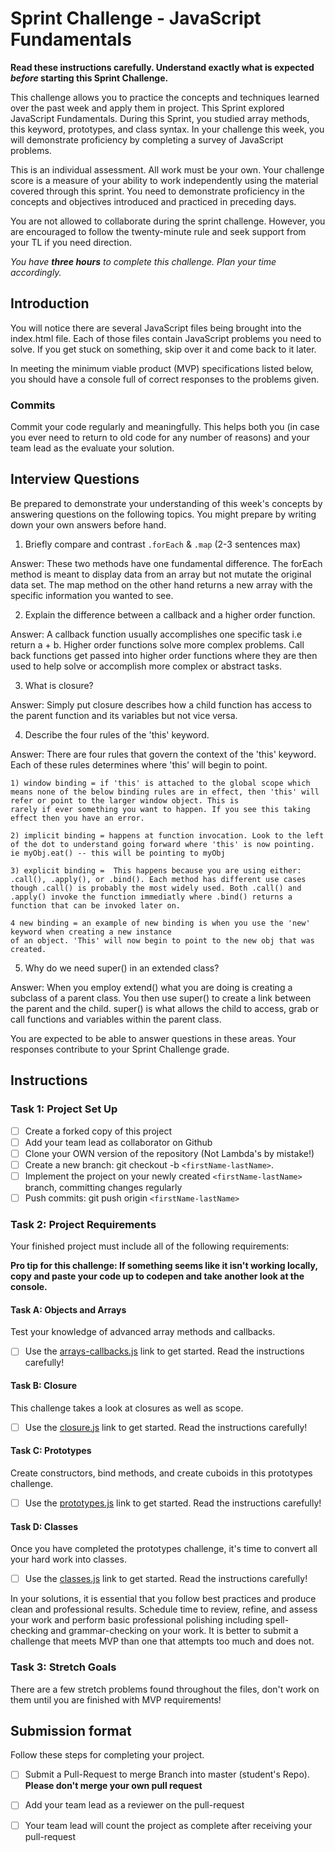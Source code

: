# Sprint Challenge - JavaScript Fundamentals

**Read these instructions carefully. Understand exactly what is expected _before_ starting this Sprint Challenge.**

This challenge allows you to practice the concepts and techniques learned over the past week and apply them in project. This Sprint explored JavaScript Fundamentals. During this Sprint, you studied array methods, this keyword, prototypes, and class syntax. In your challenge this week, you will demonstrate proficiency by completing a survey of JavaScript problems.

This is an individual assessment. All work must be your own. Your challenge score is a measure of your ability to work independently using the material covered through this sprint. You need to demonstrate proficiency in the concepts and objectives introduced and practiced in preceding days.

You are not allowed to collaborate during the sprint challenge. However, you are encouraged to follow the twenty-minute rule and seek support from your TL if you need direction. 

_You have **three hours** to complete this challenge. Plan your time accordingly._


## Introduction

You will notice there are several JavaScript files being brought into the index.html file.  Each of those files contain JavaScript problems you need to solve.  If you get stuck on something, skip over it and come back to it later.

In meeting the minimum viable product (MVP) specifications listed below, you should have a console full of correct responses to the problems given.

### Commits

Commit your code regularly and meaningfully. This helps both you (in case you ever need to return to old code for any number of reasons) and your team lead as the evaluate your solution.

## Interview Questions

Be prepared to demonstrate your understanding of this week's concepts by answering questions on the following topics. You might prepare by writing down your own answers before hand.

1. Briefly compare and contrast `.forEach` & `.map` (2-3 sentences max)

Answer: These two methods have one fundamental difference. The forEach method is meant to display data from an array but not
mutate the original data set. The map method on the other hand returns a new array with the specific information you wanted to see. 

2. Explain the difference between a callback and a higher order function.

Answer: A callback function usually accomplishes one specific task i.e return a + b. Higher order functions solve more complex problems. 
Call back functions get passed into higher order functions where they are then used to help solve or accomplish more complex or abstract 
tasks. 

3. What is closure? 

Answer: Simply put closure describes how a child function has access to the parent function and its variables but not vice versa.


4. Describe the four rules of the 'this' keyword.

Answer: There are four rules that govern the context of the 'this' keyword. Each of these rules determines
where 'this' will begin to point. 

    1) window binding = if 'this' is attached to the global scope which means none of the below binding rules are in effect, then 'this' will refer or point to the larger window object. This is
    rarely if ever something you want to happen. If you see this taking effect then you have an error. 

    2) implicit binding = happens at function invocation. Look to the left of the dot to understand going forward where 'this' is now pointing. ie myObj.eat() -- this will be pointing to myObj

    3) explicit binding =  This happens because you are using either: .call(), .apply(), or .bind(). Each method has different use cases though .call() is probably the most widely used. Both .call() and .apply() invoke the function immediatly where .bind() returns a function that can be invoked later on. 

    4 new binding = an example of new binding is when you use the 'new' keyword when creating a new instance
    of an object. 'This' will now begin to point to the new obj that was created. 

5. Why do we need super() in an extended class?

Answer: When you employ extend() what you are doing is creating a subclass of a parent class. 
You then use super() to create a link between the parent and the child. super() is what allows the child to access, grab or call functions and variables within the parent class. 

You are expected to be able to answer questions in these areas. Your responses contribute to your Sprint Challenge grade. 

## Instructions

### Task 1: Project Set Up

- [ ] Create a forked copy of this project
- [ ] Add your team lead as collaborator on Github
- [ ] Clone your OWN version of the repository (Not Lambda's by mistake!)
- [ ] Create a new branch: git checkout -b `<firstName-lastName>`.
- [ ] Implement the project on your newly created `<firstName-lastName>` branch, committing changes regularly
- [ ] Push commits: git push origin `<firstName-lastName>`

### Task 2: Project Requirements

Your finished project must include all of the following requirements:

**Pro tip for this challenge: If something seems like it isn't working locally, copy and paste your code up to codepen and take another look at the console.**

#### Task A: Objects and Arrays

Test your knowledge of advanced array methods and callbacks.
* [ ] Use the [arrays-callbacks.js](challenges/arrays-callbacks.js) link to get started.  Read the instructions carefully!

#### Task B: Closure

This challenge takes a look at closures as well as scope. 
* [ ] Use the [closure.js](challenges/closure.js) link to get started. Read the instructions carefully!

#### Task C: Prototypes

Create constructors, bind methods, and create cuboids in this prototypes challenge.
* [ ] Use the [prototypes.js](challenges/prototypes.js) link to get started. Read the instructions carefully!

#### Task D: Classes

Once you have completed the prototypes challenge, it's time to convert all your hard work into classes.
* [ ] Use the [classes.js](challenges/classes.js) link to get started. Read the instructions carefully!

In your solutions, it is essential that you follow best practices and produce clean and professional results. Schedule time to review, refine, and assess your work and perform basic professional polishing including spell-checking and grammar-checking on your work. It is better to submit a challenge that meets MVP than one that attempts too much and does not.

### Task 3: Stretch Goals 

There are a few stretch problems found throughout the files, don't work on them until you are finished with MVP requirements!

## Submission format

Follow these steps for completing your project.

- [ ] Submit a Pull-Request to merge <firstName-lastName> Branch into master (student's  Repo). **Please don't merge your own pull request**
- [ ] Add your team lead as a reviewer on the pull-request
- [ ] Your team lead will count the project as complete after receiving your pull-request


